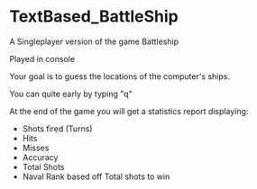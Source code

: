 # TextBased_BattleShip

A Singleplayer version of the game Battleship

Played in console

Your goal is to guess the locations of the computer's ships.

You can quite early by typing "q"

At the end of the game you will get a statistics report displaying:

- Shots fired (Turns)
- Hits
- Misses
- Accuracy
- Total Shots
- Naval Rank based off Total shots to win
